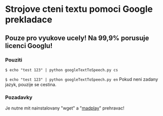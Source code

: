 # Strojove cteni textu pomoci Google prekladace

## Pouze pro vyukove ucely! Na 99,9% porusuje licenci Googlu!

### Pouziti
`$ echo "test 123" | python googleTextToSpeech.py cs`

`$ echo "test 123" | python googleTextToSpeech.py en`
Pokud neni zadany jazyk, pouzije se cestina.

### Pozadavky
Je nutne mit nainstalovany "wget" a "[madplay](http://packages.ubuntu.com/search?keywords=madplay)" prehravac!

